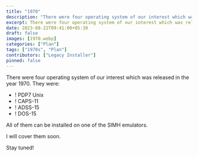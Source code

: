 ```yaml
---
title: "1970"
description: "There were four operating system of our interest which was released in the year 1970. All of them can be installed on one of the SIMH emulators."
excerpt: There were four operating system of our interest which was released in the year 1970. All of them can be installed on one of the SIMH emulators."
date: 2023-08-22T09:41:00+05:30
draft: false
images: [1970.webp]
categories: ["Plan"]
tags: ["1970s", "Plan"]
contributors: ["Legacy Installer"]
pinned: false
---
```


There were four operating system of our interest which was released in the year 1970. They were:

- ! PDP7 Unix
- ! CAPS-11
- ! ADSS-15
- ! DOS-15

All of them can be installed on one of the SIMH emulators.

I will cover them soon.

Stay tuned!
